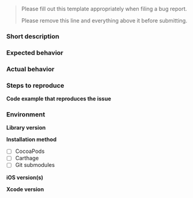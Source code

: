 > Please fill out this template appropriately when filing a bug report.
>
> Please remove this line and everything above it before submitting.

### Short description

### Expected behavior

### Actual behavior

### Steps to reproduce

**Code example that reproduces the issue**

### Environment

**Library version**

**Installation method**

- [ ] CocoaPods
- [ ] Carthage
- [ ] Git submodules

**iOS version(s)**

**Xcode version**
